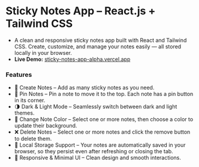 # Sticky Notes App – React.js + Tailwind CSS
- A clean and responsive sticky notes app built with React and Tailwind CSS. Create, customize, and manage your notes easily — all stored locally in your browser.
- **Live Demo:** [sticky-notes-app-alpha.vercel.app](https://sticky-notes-app-alpha.vercel.app/)

### Features
- 📝 Create Notes – Add as many sticky notes as you need.
- 📌 Pin Notes – Pin a note to move it to the top. Each note has a pin button in its corner.
- 🌗 Dark & Light Mode – Seamlessly switch between dark and light themes.
- 🎨 Change Note Color – Select one or more notes, then choose a color to update their background.
- ❌ Delete Notes – Select one or more notes and click the remove button to delete them.
- 💾 Local Storage Support – Your notes are automatically saved in your browser, so they persist even after refreshing or closing the tab.
- 🔀 Responsive & Minimal UI – Clean design and smooth interactions.
